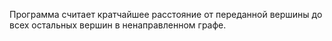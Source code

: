 Программа считает кратчайшее расстояние от переданной вершины до всех остальных вершин в ненаправленном графе.
